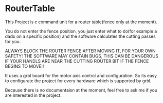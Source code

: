 # RouterTable

This Project is c command unit for a router table(fence only at the moment).

You do not enter the fence position, you just enter what to do(for example a dado on a specific position) and the software calculates the cutting passes for you.

ALWAYS BLOCK THE ROUTER FENCE AFTER MOVING IT, FOR YOUR OWN SAFETY! THE SOFTWARE MAY CONTAIN BUGS, 
THIS CAN BE DANGEROUS IF YOUR HANDLS ARE NEAR THE CUTTING ROUTER BIT IF THE FENCE BEGINS TO MOVE!!

It uses a grbl board for the motor axis control and configuration.
So its easy to configurate the project for every hardware which is supported by grbl.

Because there is no documentaion at the moment, feel free to ask me if you are interested in the project.
